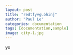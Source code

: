 ```yaml
---
layout: post
title: "redtfyvgubhinj"
author: "Paul Le"
categories: documentation
tags: [documentation,sample]
image: city-1.jpg
---
```



yo